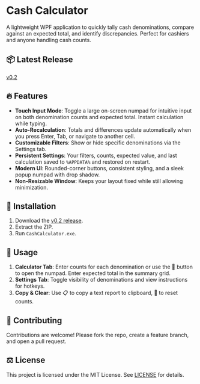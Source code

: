 # Cash Calculator

A lightweight WPF application to quickly tally cash denominations, compare against an expected total, and identify discrepancies. Perfect for cashiers and anyone handling cash counts.

## 📦 Latest Release

[v0.2](https://github.com/PrIIIcKoLyAZZZ/CashCalculator/releases/tag/v0.2)

## 🔥 Features

- **Touch Input Mode**: Toggle a large on-screen numpad for intuitive input on both denomination counts and expected total. Instant calculation while typing.
- **Auto-Recalculation**: Totals and differences update automatically when you press Enter, Tab, or navigate to another cell.
- **Customizable Filters**: Show or hide specific denominations via the Settings tab.
- **Persistent Settings**: Your filters, counts, expected value, and last calculation saved to `%APPDATA%` and restored on restart.
- **Modern UI**: Rounded-corner buttons, consistent styling, and a sleek popup numpad with drop shadow.
- **Non-Resizable Window**: Keeps your layout fixed while still allowing minimization.

## 🚀 Installation

1. Download the [v0.2 release](https://github.com/PrIIIcKoLyAZZZ/CashCalculator/releases/tag/v0.2).
2. Extract the ZIP.
3. Run `CashCalculator.exe`.

## 📝 Usage

1. **Calculator Tab**: Enter counts for each denomination or use the 🔢 button to open the numpad. Enter expected total in the summary grid.
2. **Settings Tab**: Toggle visibility of denominations and view instructions for hotkeys.
3. **Copy & Clear**: Use 📋 to copy a text report to clipboard, 🧹 to reset counts.

## 🤝 Contributing

Contributions are welcome! Please fork the repo, create a feature branch, and open a pull request.

## ⚖️ License

This project is licensed under the MIT License. See [LICENSE](LICENSE) for details.